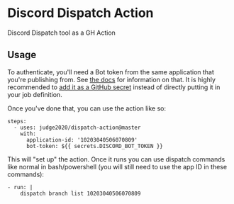 # Discord Dispatch Action
 Discord Dispatch tool as a GH Action

## Usage

To authenticate, you'll need a Bot token from the same application that you're publishing from. See [the docs](https://discordapp.com/developers/docs/dispatch/branches-and-builds#authorizing-yourself-to-use-it) for information on that. It is highly recommended to [add it as a GitHub secret](https://help.github.com/en/actions/automating-your-workflow-with-github-actions/creating-and-using-encrypted-secrets) instead of directly putting it in your job definition. 

Once you've done that, you can use the action like so:

```
steps:
  - uses: judge2020/dispatch-action@master
    with:
      application-id: '10203040506070809'
      bot-token: ${{ secrets.DISCORD_BOT_TOKEN }}
```

This will "set up" the action. Once it runs you can use dispatch commands like normal in bash/powershell (you will still need to use the app ID in these commands):

```
- run: |
    dispatch branch list 10203040506070809
```
